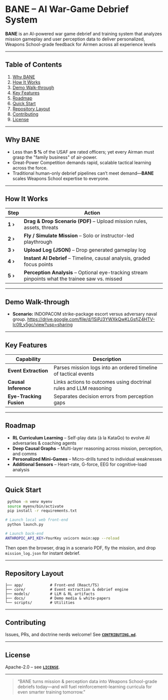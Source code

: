 # **BANE – AI War-Game Debrief System**

**BANE** is an AI-powered war game debrief and training system that analyzes mission gameplay and user perception data to deliver personalized, Weapons School-grade feedback for Airmen across all experience levels

---

## Table of Contents
1. [Why BANE](#why-bane)
2. [How It Works](#how-it-works)
3. [Demo Walk-through](#demo-walk-through)
4. [Key Features](#key-features)
5. [Roadmap](#roadmap)
6. [Quick Start](#quick-start)
7. [Repository Layout](#repository-layout)
8. [Contributing](#contributing)
9. [License](#license)

---

## Why BANE
* Less than **5 %** of the USAF are rated officers; yet every Airman must grasp the "family business" of air-power.
* Great-Power Competition demands rapid, scalable tactical learning across the force.
* Traditional human-only debrief pipelines can’t meet demand—**BANE** scales Weapons School expertise to everyone.

---

## How It Works
| Step | Action |
|------|--------|
| **1  ›** | **Drag & Drop Scenario (PDF)** – Upload mission rules, assets, threats |
| **2  ›** | **Fly / Simulate Mission** – Solo or instructor-led playthrough |
| **3  ›** | **Upload Log (JSON)** – Drop generated gameplay log |
| **4  ›** | **Instant AI Debrief** – Timeline, causal analysis, graded focus points |
| **5  ›** | **Perception Analysis** – Optional eye-tracking stream pinpoints what the trainee saw vs. missed |

---

## Demo Walk-through
* **Scenario:** INDOPACOM strike-package escort versus adversary naval group.
https://drive.google.com/file/d/1SiPJ3YWXkQwKLGsfjZ4HTV-lc09_y5gc/view?usp=sharing

---

## Key Features
| Capability | Description |
|------------|-------------|
| **Event Extraction** | Parses mission logs into an ordered timeline of tactical events |
| **Causal Inference** | Links actions to outcomes using doctrinal rules and LLM reasoning |
| **Eye-Tracking Fusion** | Separates decision errors from perception gaps |

---

## Roadmap
- **RL Curriculum Learning** – Self-play data (à la KataGo) to evolve AI adversaries & coaching agents
- **Deep Causal Graphs** – Multi-layer reasoning across mission, perception, and comms
- **Personalized Mini-Games** – Micro-drills tuned to individual weaknesses
- **Additional Sensors** – Heart-rate, G-force, EEG for cognitive-load analysis

---

## Quick Start
```bash
 python -m venv myenv
 source myenv/bin/activate
 pip install -r requirements.txt

# Launch local web front-end
 python launch.py

# Launch back-end
ANTHROPIC_API_KEY=YourKey uvicorn main:app --reload
```
Then open the browser, drag in a scenario PDF, fly the mission, and drop `mission_log.json` for instant debrief.

---

## Repository Layout
```
├── app/            # Front-end (React/TS)
├── core/           # Event extraction & debrief engine
├── models/         # LLM & RL artifacts
├── docs/           # Demo media & white-papers
└── scripts/        # Utilities
```

---

## Contributing
Issues, PRs, and doctrine nerds welcome! See **[`CONTRIBUTING.md`](CONTRIBUTING.md)**.

---

## License
Apache-2.0 – see **[`LICENSE`](LICENSE)**.

---

> “BANE turns mission & perception data into Weapons School-grade debriefs today—and will fuel reinforcement-learning curricula for even smarter training tomorrow.”
